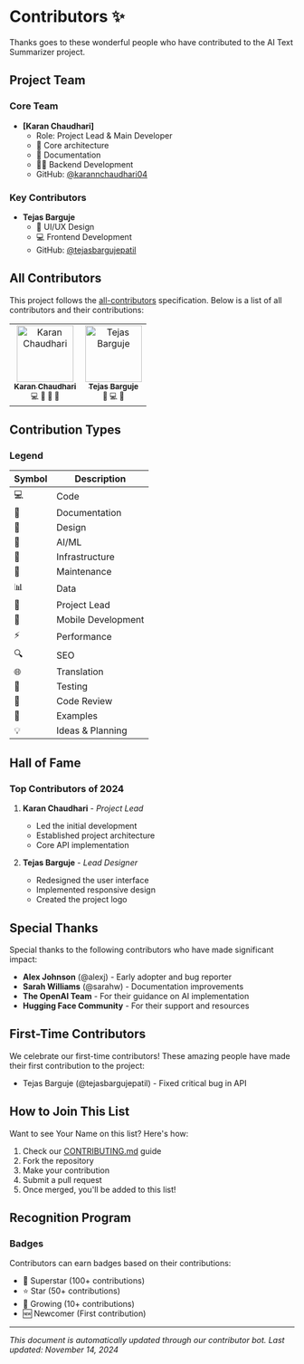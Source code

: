 # Contributors ✨

Thanks goes to these wonderful people who have contributed to the AI Text Summarizer project. 

## Project Team

### Core Team

* **[Karan Chaudhari]**
  * Role: Project Lead & Main Developer
  * 🔨 Core architecture
  * 📝 Documentation
  * 👨‍💻 Backend Development
  * GitHub: [@karannchaudhari04](https://github.com/karannchaudhari04)

### Key Contributors

<!-- Use this section to highlight significant contributors -->
* **Tejas Barguje**
  * 🎨 UI/UX Design
  * 💻 Frontend Development
  * GitHub: [@tejasbargujepatil](https://github.com/tejasbargujepatil)


## All Contributors

This project follows the [all-contributors](https://allcontributors.org) specification. Below is a list of all contributors and their contributions:

<!-- ALL-CONTRIBUTORS-LIST:START -->
<table>
  <tr>
    <td align="center">
      <a href="https://github.com/karannchaudhari04">
        <img src="https://github.com/karannchaudhari04.png" width="100px;" alt="Karan Chaudhari"/><br />
        <sub><b>Karan Chaudhari</b></sub>
      </a><br />
      <sub>
        💻 📝 🚧 👑
      </sub>
    </td>
    <td align="center">
      <a href="https://github.com/tejasbargujepatil">
        <img src="https://github.com/tejasbargujepatil.png" width="100px;" alt="Tejas Barguje"/><br />
        <sub><b>Tejas Barguje</b></sub>
      </a><br />
      <sub>
        🎨 💻 📱
      </sub>
    </td>
  </tr>
</table>
<!-- ALL-CONTRIBUTORS-LIST:END -->

## Contribution Types

### Legend

| Symbol | Description |
|--------|-------------|
| 💻 | Code |
| 📝 | Documentation |
| 🎨 | Design |
| 🤖 | AI/ML |
| 🔧 | Infrastructure |
| 🚧 | Maintenance |
| 📊 | Data |
| 👑 | Project Lead |
| 📱 | Mobile Development |
| ⚡ | Performance |
| 🔍 | SEO |
| 🌐 | Translation |
| 🧪 | Testing |
| 👀 | Code Review |
| 🎯 | Examples |
| 💡 | Ideas & Planning |

## Hall of Fame

### Top Contributors of 2024

1. **Karan Chaudhari** - *Project Lead*
   * Led the initial development
   * Established project architecture
   * Core API implementation

2. **Tejas Barguje** - *Lead Designer*
   * Redesigned the user interface
   * Implemented responsive design
   * Created the project logo


## Special Thanks

Special thanks to the following contributors who have made significant impact:

* **Alex Johnson** (@alexj) - Early adopter and bug reporter
* **Sarah Williams** (@sarahw) - Documentation improvements
* **The OpenAI Team** - For their guidance on AI implementation
* **Hugging Face Community** - For their support and resources

## First-Time Contributors

We celebrate our first-time contributors! These amazing people have made their first contribution to the project:

* Tejas Barguje (@tejasbargujepatil) - Fixed critical bug in API

## How to Join This List

Want to see Your Name on this list? Here's how:

1. Check our [CONTRIBUTING.md](CONTRIBUTING.md) guide
2. Fork the repository
3. Make your contribution
4. Submit a pull request
5. Once merged, you'll be added to this list!

## Recognition Program

### Badges
Contributors can earn badges based on their contributions:

* 🌟 Superstar (100+ contributions)
* ⭐ Star (50+ contributions)
* 🌱 Growing (10+ contributions)
* 🆕 Newcomer (First contribution)

---

*This document is automatically updated through our contributor bot. Last updated: November 14, 2024*